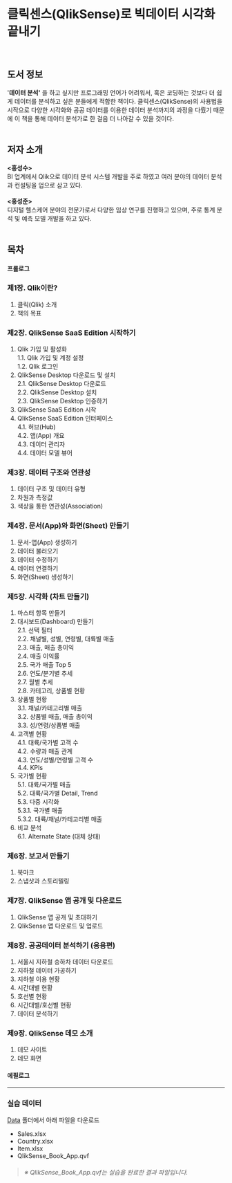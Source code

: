 # 클릭센스(QlikSense)로 빅데이터 시각화 끝내기
<br>

## 도서 정보
'**데이터 분석'** 을 하고 싶지만 프로그래밍 언어가 어려워서, 혹은 코딩하는 것보다 더 쉽게 데이터를 분석하고 싶은 분들에게 적합한 책이다. 클릭센스(QlikSense)의 사용법을 시작으로 다양한 시각화와 공공 데이터를 이용한 데이터 분석까지의 과정을 다뤘기 때문에 이 책을 통해 데이터 분석가로 한 걸음 더 나아갈 수 있을 것이다.
</br></br>

## 저자 소개
**<홍성수>**
<br>
BI 업계에서 Qlik으로 데이터 분석 시스템 개발을 주로 하였고 여러 분야의 데이터 분석과 컨설팅을 업으로 삼고 있다.
<br><br>
**<홍성준>**
<br>
디지털 헬스케어 분야의 전문가로서 다양한 임상 연구를 진행하고 있으며, 주로 통계 분석 및 예측 모델 개발을 하고 있다.
<br><br>

## 목차
#### 프롤로그


### 제1장. Qlik이란?
  1. 클릭(Qlik) 소개
  2. 책의 목표


### 제2장. QlikSense SaaS Edition 시작하기
  1. Qlik 가입 및 활성화<br>
   1.1. Qlik 가입 및 계정 설정<br>
   1.2. Qlik 로그인
  2. QlikSense Desktop 다운로드 및 설치<br>
   2.1. QlikSense Desktop 다운로드<br>
   2.2. QlikSense Desktop 설치<br>
   2.3. QlikSense Desktop 인증하기<br>
  3. QlikSense SaaS Edition 시작
  4. QlikSense SaaS Edition 인터페이스<br>
    4.1. 허브(Hub)<br>
    4.2. 앱(App) 개요<br>
    4.3. 데이터 관리자<br>
    4.4. 데이터 모델 뷰어<br>


### 제3장. 데이터 구조와 연관성
  1. 데이터 구조 및 데이터 유형
  2. 차원과 측정값
  3. 색상을 통한 연관성(Association)


### 제4장. 문서(App)와 화면(Sheet) 만들기
  1. 문서-앱(App) 생성하기
  2. 데이터 불러오기
  3. 데이터 수정하기
  4. 데이터 연결하기
  5. 화면(Sheet) 생성하기


### 제5장. 시각화 (차트 만들기)
  1. 마스터 항목 만들기
  2. 대시보드(Dashboard) 만들기<br>
   2.1. 선택 필터<br>
   2.2. 채널별, 성별, 연령별, 대륙별 매출<br>
   2.3. 매출, 매출 총이익<br>
   2.4. 매출 이익률<br>
   2.5. 국가 매출 Top 5<br>
   2.6. 연도/분기별 추세<br>
   2.7. 월별 추세<br>
   2.8. 카테고리, 상품별 현황<br>
  3. 상품별 현황<br>
   3.1. 채널/카테고리별 매출<br>
   3.2. 상품별 매출, 매출 총이익<br>
   3.3. 성/연령/상품별 매출<br>
  4. 고객별 현황<br>
   4.1. 대륙/국가별 고객 수<br>
   4.2. 수량과 매출 관계<br>
   4.3. 연도/성별/연령별 고객 수<br>
   4.4. KPIs<br>
  5. 국가별 현황<br>
   5.1. 대륙/국가별 매출<br>
   5.2. 대륙/국가별 Detail, Trend<br>
   5.3. 다중 시각화<br>
    5.3.1. 국가별 매출<br>
    5.3.2. 대륙/채널/카테고리별 매출<br>
  6. 비교 분석<br>
    6.1. Alternate State (대체 상태)


### 제6장. 보고서 만들기
  1. 북마크
  2. 스냅샷과 스토리텔링


### 제7장. QlikSense 앱 공개 및 다운로드
  1. QlikSense 앱 공개 및 초대하기
  2. QlikSense 앱 다운로드 및 업로드


### 제8장. 공공데이터 분석하기 (응용편)
  1. 서울시 지하철 승하차 데이터 다운로드
  2. 지하철 데이터 가공하기
  3. 지하철 이용 현황
  4. 시간대별 현황
  5. 호선별 현황
  6. 시간대별/호선별 현황
  7. 데이터 분석하기


### 제9장. QlikSense 데모 소개
  1. 데모 사이트
  2. 데모 화면


#### 에필로그


---


### 실습 데이터
 [Data](https://github.com/hss2864/qliksense/tree/main/data) 폴더에서 아래 파일을 다운로드
* Sales.xlsx
* Country.xlsx
* Item.xlsx
* QlikSense_Book_App.qvf

> ###### _※ QlikSense_Book_App.qvf는 실습을 완료한 결과 파일입니다._
